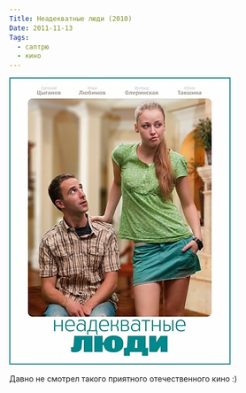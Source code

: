 ```yaml
---
Title: Неадекватные люди (2010)
Date: 2011-11-13
Tags:
  - саптрю
  - кино
---
```


![neadekvatnie_ludi.jpg](images/neadekvatnie_ludi.jpg)

Давно не смотрел такого приятного отечественного кино :)